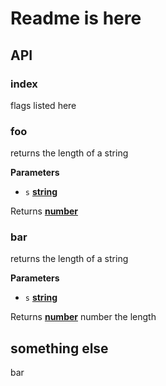 # Readme is here

## API

<!-- Generated by documentation.js. Update this documentation by updating the source code. -->

### index

flags listed here

### foo

returns the length of a string

**Parameters**

-   `s` **[string](https://developer.mozilla.org/en-US/docs/Web/JavaScript/Reference/Global_Objects/String)** 

Returns **[number](https://developer.mozilla.org/en-US/docs/Web/JavaScript/Reference/Global_Objects/Number)** 

### bar

returns the length of a string

**Parameters**

-   `s` **[string](https://developer.mozilla.org/en-US/docs/Web/JavaScript/Reference/Global_Objects/String)** 

Returns **[number](https://developer.mozilla.org/en-US/docs/Web/JavaScript/Reference/Global_Objects/Number)** number the length

## something else

bar
